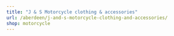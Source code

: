 ```yaml
---
title: "J & S Motorcycle clothing & accessories"
url: /aberdeen/j-and-s-motorcycle-clothing-and-accessories/
shop: motorcycle
---
```

